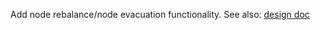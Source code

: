 Add node rebalance/node evacuation functionality.
See also: [design doc](https://github.com/emqx/eip/blob/main/active/0020-node-rebalance.md)
